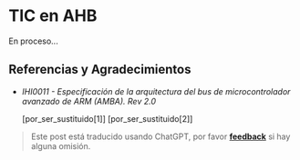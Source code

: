 # TIC en AHB

En proceso...

## Referencias y Agradecimientos

- _IHI0011 - Especificación de la arquitectura del bus de microcontrolador avanzado de ARM (AMBA). Rev 2.0_

  [por_ser_sustituido[1]]
  [por_ser_sustituido[2]]

> Este post está traducido usando ChatGPT, por favor [**feedback**](https://github.com/linyuxuanlin/Wiki_MkDocs/issues/new) si hay alguna omisión.